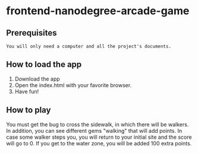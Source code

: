# frontend-nanodegree-arcade-game

## Prerequisites

```
You will only need a computer and all the project's documents.
```

## How to load the app

1. Download the app
2. Open the index.html with your favorite browser.
3. Have fun!



## How to play

You must get the bug to cross the sidewalk, in which there will be walkers. In addition, you can see different gems "walking" that will add points. In case some walker steps you, you will return to your initial site and the score will go to 0. If you get to the water zone, you will be added 100 extra points.
